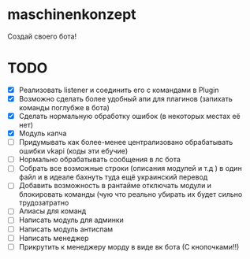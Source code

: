 # maschinenkonzept
Создай своего бота!

# TODO
- [x] Реализовать listener и соединить его с командами в Plugin
- [x] Возможно сделать более удобный апи для плагинов (запихать команды поглубже в бота)
- [x] Сделать нормальную обработку ошибок (в некоторых местах её нет)
- [x] Модуль капча
- [ ] Придумывать как более-менее централизовано обрабатывать ошибки vkapi (коды эти ебучие)
- [ ] Нормально обрабатывать сообщения в лс бота
- [ ] Собрать все возможные строки (описания модулей и т.д ) в один файл и в идеале бахнуть туда ещё украинский перевод
- [ ] Добавить возможность в рантайме отключать модули и блокировать команды (чую что реально убирать их будет сильно трудозатратно
- [ ] Алиасы для команд
- [ ] Написать модуль для админки
- [ ] Написать модуль антиспам
- [ ] Написать менеджер
- [ ] Прикрутить к менеджеру морду в виде вк бота (С кнопочками!!)
